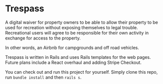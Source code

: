 # Trespass

A digital waiver for property owners to be able to allow their property to be used for recreation without exposing themselves to legal trouble. Recreational users will agree to be responsible for their own activity in exchange for access to the property.

In other words, an Airbnb for campgrounds and off road vehicles.

Trespass is written in Rails and uses Rails templates for the web pages. Future plans include a React overhaul and adding Stripe Checkout.

You can check out and run this project for yourself. Simply clone this repo, run `bundle install` and then `rails s`.

